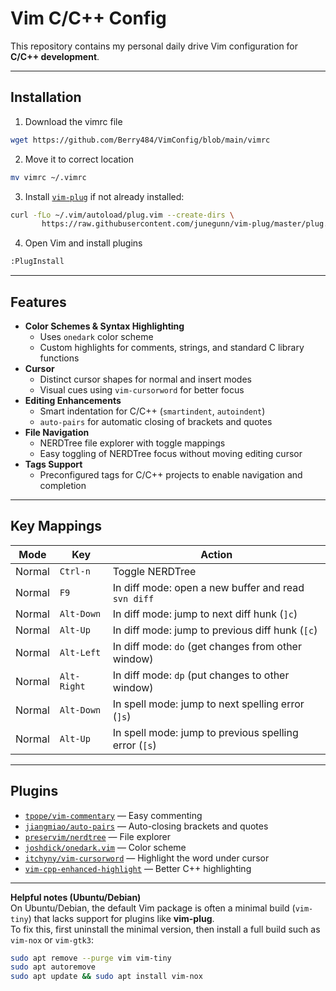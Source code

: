 # Vim C/C++ Config

This repository contains my personal daily drive Vim configuration for **C/C++ development**.


---
## Installation

1. Download the vimrc file

```bash
wget https://github.com/Berry484/VimConfig/blob/main/vimrc
```

2. Move it to correct location

```bash
mv vimrc ~/.vimrc
```

3. Install [`vim-plug`](https://github.com/junegunn/vim-plug) if not already installed:

```bash
curl -fLo ~/.vim/autoload/plug.vim --create-dirs \
       https://raw.githubusercontent.com/junegunn/vim-plug/master/plug.vim
```

4. Open Vim and install plugins

```bash
:PlugInstall
```
---


## Features

- **Color Schemes & Syntax Highlighting**
  - Uses `onedark` color scheme
  - Custom highlights for comments, strings, and standard C library functions
- **Cursor**
  - Distinct cursor shapes for normal and insert modes
  - Visual cues using `vim-cursorword` for better focus
- **Editing Enhancements**
  - Smart indentation for C/C++ (`smartindent`, `autoindent`)
  - `auto-pairs` for automatic closing of brackets and quotes
- **File Navigation**
  - NERDTree file explorer with toggle mappings
  - Easy toggling of NERDTree focus without moving editing cursor
- **Tags Support**
  - Preconfigured tags for C/C++ projects to enable navigation and completion

---

## Key Mappings

| Mode   | Key        | Action |
|--------|-----------|--------|
| Normal | `Ctrl-n`   | Toggle NERDTree |
| Normal | `F9`       | In diff mode: open a new buffer and read `svn diff` |
| Normal | `Alt-Down` | In diff mode: jump to next diff hunk (`]c`) |
| Normal | `Alt-Up`   | In diff mode: jump to previous diff hunk (`[c`) |
| Normal | `Alt-Left` | In diff mode: `do` (get changes from other window) |
| Normal | `Alt-Right`| In diff mode: `dp` (put changes to other window) |
| Normal | `Alt-Down` | In spell mode: jump to next spelling error (`]s`) |
| Normal | `Alt-Up`   | In spell mode: jump to previous spelling error (`[s`) |

---

## Plugins

- [`tpope/vim-commentary`](https://github.com/tpope/vim-commentary) — Easy commenting
- [`jiangmiao/auto-pairs`](https://github.com/jiangmiao/auto-pairs) — Auto-closing brackets and quotes
- [`preservim/nerdtree`](https://github.com/preservim/nerdtree) — File explorer
- [`joshdick/onedark.vim`](https://github.com/joshdick/onedark.vim) — Color scheme
- [`itchyny/vim-cursorword`](https://github.com/itchyny/vim-cursorword) — Highlight the word under cursor
- [`vim-cpp-enhanced-highlight`](https://github.com/octol/vim-cpp-enhanced-highlight) — Better C++ highlighting

---

**Helpful notes (Ubuntu/Debian)**  
On Ubuntu/Debian, the default Vim package is often a minimal build (`vim-tiny`) that lacks support for plugins like **vim-plug**.  
To fix this, first uninstall the minimal version, then install a full build such as `vim-nox` or `vim-gtk3`:

```bash
sudo apt remove --purge vim vim-tiny
sudo apt autoremove
sudo apt update && sudo apt install vim-nox
```

